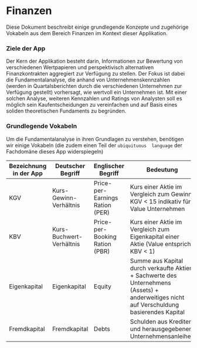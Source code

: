 # Finanzen

Diese Dokument beschreibt einige grundlegende Konzepte und zugehörige Vokabeln aus dem Bereich Finanzen
im Kontext dieser Applikation.

### Ziele der App

Der Kern der Applikation besteht darin, Informationen zur Bewertung von verschiedenen Wertpapieren und perspektivisch
alternativen Finanzkontrakten aggregiert zur Verfügung zu stellen. Der Fokus ist dabei die Fundamentalanalyse, die anhand
von Unternehmenskennzahlen (werden in Quartalsberichten durch die verschiedenen Unternehmen zur Verfügung gestellt) vorhersagt,
wie wertvoll ein Unternehmen ist. Mit einer solchen Analyse, weiteren Kennzahlen und Ratings von Analysten soll es möglich sein
Kaufentscheidungen zu vereinfachen und auf Basis eines soliden theoretischen Fundaments zu begründen.

### Grundlegende Vokabeln

Um die Fundamentalanalyse in ihren Grundlagen zu verstehen, benötigen wir einige Vokabeln (die zudem einen Teil der ```ubiquituous 
language``` der Fachdomäne dieses App widerspiegeln) 

Bezeichnung in der App | Deutscher Begriff        | Englischer Begriff              | Bedeutung
---------------------- | ------------------------ | ------------------------------- | ---------
KGV                    | Kurs-Gewinn-Verhältnis   | Price-per-Earnings Ration (PER) | Kurs einer Aktie im Vergleich zum Gewinn; KGV < 15 indikativ für Value Unternehmen
KBV                    | Kurs-Buchwert-Verhältnis | Price-per-Booking Ration (PBR)  | Kurs einer Aktie im Vergleich zum Eigenkapital einer Aktie (Value entspricht KBV < 1)
Eigenkapital           | Eigenkapital             | Equity                          | Summe aus Kapital durch verkaufte Aktien + Sachwerte des Unternehmens (Assets) + anderweitiges nicht auf Verschuldung basierendes Kapital
Fremdkapital           | Fremdkapital             | Debts                           | Schulden aus Krediten und herausgegebenen Unternehmensanleihen